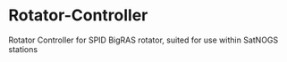 # Rotator-Controller
Rotator Controller for SPID BigRAS rotator, suited for use within SatNOGS stations
